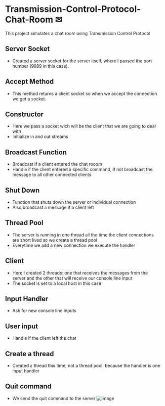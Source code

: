 # Transmission-Control-Protocol-Chat-Room ✉
This project simulates a chat room using Transmission Control Protocol

## Server Socket
- Created a server socket for the server itself, where I passed the port number (9989 in this case).

## Accept Method
- This method returns a client socket so when we accept the connection we get a socket.

## Constructor
- Here we pass a socket wich will be the client that we are going to deal with
- Initialize in and out streams

## Broadcast Function
- Broadcast if a client entered the chat rooom
- Handle if the client entered a specific command, if not broadcast the message to all other connected clients

## Shut Down 
- Function that shuts down the server or individual connection
- Also broadcast a message if a client left

## Thread Pool
- The server is running in one thread all the time the client connections are short lived so we create a thread pool
- Everytime we add a new connection we execute the handler

## Client
- Here I created 2 threads: one that receives the messages from the server and the other that will receive our console line input
- The socket is set to a local host in this case

## Input Handler
- Ask for new console line inputs

## User input
- Handle if the client left the chat

## Create a thread
- Created a thread this time, not a thread pool, because the handler is one input handler

## Quit command
- We send the quit command to the server
![image](https://user-images.githubusercontent.com/87490580/208290234-b0c6d2be-ea69-4e06-91f5-1a9033e551c0.png)
